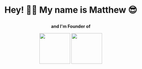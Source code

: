 # <p align="center">Hey! 👋🏻 My name is Matthew 😎</p>

<p align="center"><strong>and I'm Founder of</strong></p>

<p align="center">
	<img width="100" src="https://solcode.net/_nuxt/img/360969f.svg" />
	<img width="100" src="https://solcode.net/_nuxt/img/31c14cf.svg" />
</p>





<!--
**OriginalEveres/OriginalEveres** is a ✨ _special_ ✨ repository because its `README.md` (this file) appears on your GitHub profile.

Here are some ideas to get you started:

- 🔭 I’m currently working on ...
- 🌱 I’m currently learning ...
- 👯 I’m looking to collaborate on ...
- 🤔 I’m looking for help with ...
- 💬 Ask me about ...
- 📫 How to reach me: ...
- 😄 Pronouns: ...
- ⚡ Fun fact: ...
-->
